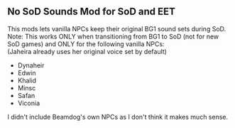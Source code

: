 ## No SoD Sounds Mod for SoD and EET

This mods lets vanilla NPCs keep their original BG1 sound sets during SoD.  
Note: This works ONLY when transitioning from BG1 to SoD (not for new SoD games) and ONLY for the following vanilla NPCs:  
(Jaheira already uses her original voice set by default)  

- Dynaheir
- Edwin
- Khalid
- Minsc
- Safan
- Viconia

I didn't include Beamdog's own NPCs as I don't think it makes much sense.
